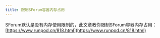 ```yaml
---
title: 限制SForum容器内存占用
---
```

SForum默认是没有内存使用限制的，此文章教你限制SForum容器内存占用：[https://www.runpod.cn/818.html](https://www.runpod.cn/818.html)